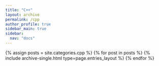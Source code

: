 ```yaml
---
title: "C++"
layout: archive
permalink: /cpp
author_profile: true
sidebar_main: true
sidebar:
  nav: "docs"
---
```



{% assign posts = site.categories.cpp %}
{% for post in posts %} {% include archive-single.html type=page.entries_layout %} {% endfor %}